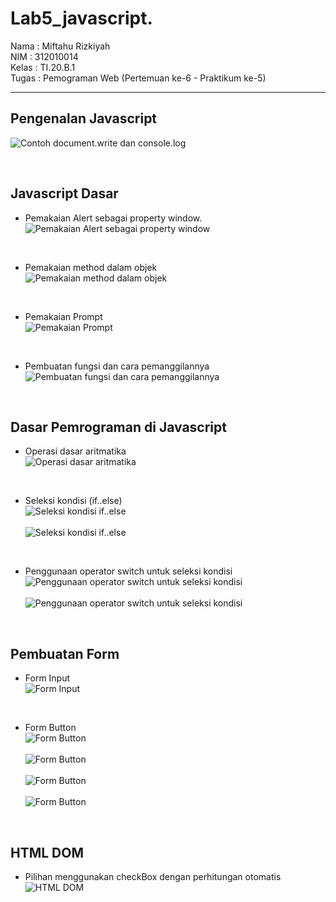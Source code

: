 # Lab5_javascript.

Nama  : Miftahu Rizkiyah <br>
NIM   : 312010014 <br>
Kelas : TI.20.B.1 <br>
Tugas : Pemograman Web (Pertemuan ke-6 - Praktikum ke-5) <br>

-----------------------------------------

## **Pengenalan Javascript**

![Contoh document.write dan console.log](gambar/1.png)

<br>

## **Javascript Dasar**

* Pemakaian Alert sebagai property window. <br>
![Pemakaian Alert sebagai property window](gambar/2.png)

<br>

* Pemakaian method dalam objek <br>
![Pemakaian method dalam objek](gambar/33.png)

<br>

* Pemakaian Prompt <br>
![Pemakaian Prompt](gambar/4.png)

<br>

* Pembuatan fungsi dan cara pemanggilannya <br>
![Pembuatan fungsi dan cara pemanggilannya](gambar/5.png)

<br>

## Dasar Pemrograman di Javascript

* Operasi dasar aritmatika<br>
![Operasi dasar aritmatika](gambar/6.png)

<br>

* Seleksi kondisi (if..else) <br>
![Seleksi kondisi if..else](gambar/7a.png)<br><br>
![Seleksi kondisi if..else](gambar/7b.png)

<br>

* Penggunaan operator switch untuk seleksi kondisi <br>
![Penggunaan operator switch untuk seleksi kondisi](gambar/8a.png)<br><br>
![Penggunaan operator switch untuk seleksi kondisi](gambar/8b.png)

<br>

## Pembuatan Form

* Form Input <br>
![Form Input](gambar/9.png)

<br>

* Form Button <br>
![Form Button](gambar/10a.png)<br><br>
![Form Button](gambar/10b.png)<br><br>
![Form Button](gambar/10c.png)<br><br>
![Form Button](gambar/10d.png)

<br>

## HTML DOM

* Pilihan menggunakan checkBox dengan perhitungan otomatis <br>
![HTML DOM](gambar/11.png)